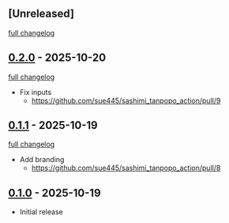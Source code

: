 ## [Unreleased]
[full changelog](http://github.com/sue445/sashimi_tanpopo_action/compare/v0.2.0...main)

## [0.2.0](https://github.com/sue445/sashimi_tanpopo_action/releases/tag/v0.2.0) - 2025-10-20
[full changelog](http://github.com/sue445/sashimi_tanpopo_action/compare/v0.1.1...v0.2.0)

* Fix inputs
  * https://github.com/sue445/sashimi_tanpopo_action/pull/9

## [0.1.1](https://github.com/sue445/sashimi_tanpopo_action/releases/tag/v0.1.1) - 2025-10-19
[full changelog](http://github.com/sue445/sashimi_tanpopo_action/compare/v0.1.0...v0.1.1)

* Add branding
  * https://github.com/sue445/sashimi_tanpopo_action/pull/8

## [0.1.0](https://github.com/sue445/sashimi_tanpopo_action/releases/tag/v0.1.0) - 2025-10-19

* Initial release
